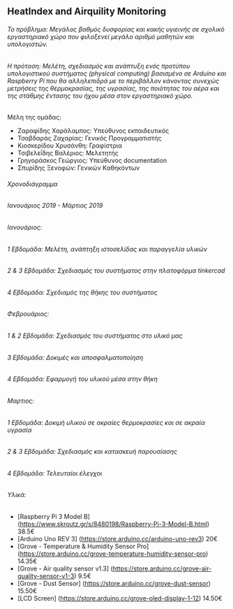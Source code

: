 ## HeatIndex and Airquility Monitoring

###### Το πρόβλημα: Mεγάλος βαθμός δυσφορίας και κακής υγιεινής σε σχολικό εργαστηριακό χώρο που φιλοξενεί μεγάλο αριθμό μαθητών και υπολογιστών.

###### Η πρόταση: Μελέτη, σχεδιασμός και ανάπτυξη ενός προτύπου υπολογιστικού συστήματος (physical computing) βασισμένο σε Arduino και Raspberry Pi που θα αλληλεπιδρά με το περιβάλλον κάνοντας συνεχώς μετρήσεις της θερμοκρασίας, της υγρασίας, της ποιότητας του αέρα και της στάθμης έντασης του ήχου μέσα στον εργαστηριακό χώρο.

Μέλη της ομάδας:
- Ζαραφίδης Χαράλαμπος: Υπεύθυνος εκπαιδευτικός
- Τσαβδαράς Ζαχαρίας: Γενικός Προγραμματιστής
- Κιοσκερίδου Χρυσάνθη: Γραφίστρια
- Τσιβελεΐδης Βαλέριος: Μελετητής
- Γρηγοράσκος Γεώργιος: Υπεύθυνος documentation
- Σπυρίδης Ξενοφών: Γενικών Καθηκόντων

###### Χρονοδιάγραμμα
###### Ιανουάριος 2019 - Μάρτιος 2019

###### Ιανουάριος: 
###### 1 Εβδομάδα: Μελέτη, ανάπτηξη ιστοσελίδας και παραγγελία υλικών
###### 2 & 3 Εβδομάδα: Σχεδιασμός του συστήματος στην πλατοφόρμα tinkercad
###### 4 Εβδομάδα: Σχεδιαμός της θήκης του συστήματος

###### Φεβρουάριος:
###### 1 & 2 Εβδομάδα: Σχεδιασμός του συστήματος στο υλικό μας
###### 3 Εβδομάδα: Δοκιμές και αποσφαλματοποίηση
###### 4 Εβδομάδα: Εφαρμογή του υλικού μέσα στην θήκη

###### Μαρτιος:
###### 1 Εβδομάδα: Δοκιμή υλικού σε ακραίες θερμοκρασίες και σε ακραία υγρασία
###### 2 & 3 Εβδομάδα: Σχεδιασμός και κατασκευή παρουσίασης
###### 4 Εβδομάδα: Τελευταίοι έλεγχοι

###### Υλικά:
- [Raspberry Pi 3 Model B] (https://www.skroutz.gr/s/8480198/Raspberry-Pi-3-Model-B.html) 38.5€
- [Arduino Uno REV 3] (https://store.arduino.cc/arduino-uno-rev3) 20€
- [Grove - Temperature & Humidity Sensor Pro] (https://store.arduino.cc/grove-temperature-humidity-sensor-pro) 14.35€
- [Grove - Air quality sensor v1.3] (https://store.arduino.cc/grove-air-quality-sensor-v1-3) 9.5€
- [Grove - Dust Sensor] (https://store.arduino.cc/grove-dust-sensor) 15.50€
- [LCD Screen] (https://store.arduino.cc/grove-oled-display-1-12) 14.50€
